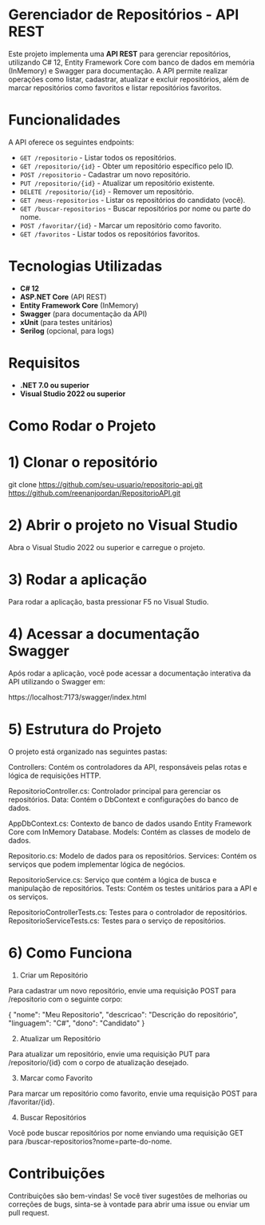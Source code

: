 # Gerenciador de Repositórios - API REST

Este projeto implementa uma **API REST** para gerenciar repositórios, utilizando C# 12, Entity Framework Core com banco de dados em memória (InMemory) e Swagger para documentação. A API permite realizar operações como listar, cadastrar, atualizar e excluir repositórios, além de marcar repositórios como favoritos e listar repositórios favoritos.

# Funcionalidades

A API oferece os seguintes endpoints:

- `GET /repositorio` - Listar todos os repositórios.
- `GET /repositorio/{id}` - Obter um repositório específico pelo ID.
- `POST /repositorio` - Cadastrar um novo repositório.
- `PUT /repositorio/{id}` - Atualizar um repositório existente.
- `DELETE /repositorio/{id}` - Remover um repositório.
- `GET /meus-repositorios` - Listar os repositórios do candidato (você).
- `GET /buscar-repositorios` - Buscar repositórios por nome ou parte do nome.
- `POST /favoritar/{id}` - Marcar um repositório como favorito.
- `GET /favoritos` - Listar todos os repositórios favoritos.

# Tecnologias Utilizadas

- **C# 12**
- **ASP.NET Core** (API REST)
- **Entity Framework Core** (InMemory)
- **Swagger** (para documentação da API)
- **xUnit** (para testes unitários)
- **Serilog** (opcional, para logs)

# Requisitos

- **.NET 7.0 ou superior**
- **Visual Studio 2022 ou superior**

# Como Rodar o Projeto

# 1) Clonar o repositório

git clone https://github.com/seu-usuario/repositorio-api.git
https://github.com/reenanjoordan/RepositorioAPI.git

# 2) Abrir o projeto no Visual Studio

Abra o Visual Studio 2022 ou superior e carregue o projeto.

# 3) Rodar a aplicação

Para rodar a aplicação, basta pressionar F5 no Visual Studio.

# 4) Acessar a documentação Swagger

Após rodar a aplicação, você pode acessar a documentação interativa da API utilizando o Swagger em:

https://localhost:7173/swagger/index.html

# 5) Estrutura do Projeto

O projeto está organizado nas seguintes pastas:

Controllers: Contém os controladores da API, responsáveis pelas rotas e lógica de requisições HTTP.

RepositorioController.cs: Controlador principal para gerenciar os repositórios.
Data: Contém o DbContext e configurações do banco de dados.

AppDbContext.cs: Contexto de banco de dados usando Entity Framework Core com InMemory Database.
Models: Contém as classes de modelo de dados.

Repositorio.cs: Modelo de dados para os repositórios.
Services: Contém os serviços que podem implementar lógica de negócios.

RepositorioService.cs: Serviço que contém a lógica de busca e manipulação de repositórios.
Tests: Contém os testes unitários para a API e os serviços.

RepositorioControllerTests.cs: Testes para o controlador de repositórios.
RepositorioServiceTests.cs: Testes para o serviço de repositórios.

# 6) Como Funciona

1. Criar um Repositório

Para cadastrar um novo repositório, envie uma requisição POST para /repositorio com o seguinte corpo:

{
  "nome": "Meu Repositorio",
  "descricao": "Descrição do repositório",
  "linguagem": "C#",
  "dono": "Candidato"
}

2. Atualizar um Repositório

Para atualizar um repositório, envie uma requisição PUT para /repositorio/{id} com o corpo de atualização desejado.

3. Marcar como Favorito

Para marcar um repositório como favorito, envie uma requisição POST para /favoritar/{id}.

4. Buscar Repositórios

Você pode buscar repositórios por nome enviando uma requisição GET para /buscar-repositorios?nome=parte-do-nome.

# Contribuições

Contribuições são bem-vindas! Se você tiver sugestões de melhorias ou correções de bugs, sinta-se à vontade para abrir uma issue ou enviar um pull request.
